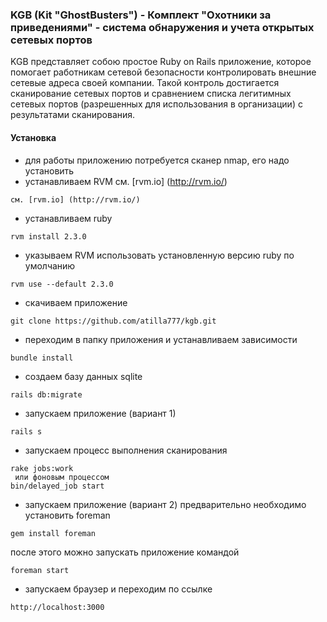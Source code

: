 ###  KGB (Kit "GhostBusters") -  Комплект "Охотники за приведениями" - система обнаружения и учета открытых сетевых портов
KGB представляет собою простое Ruby on Rails приложение, которое помогает работникам сетевой безопасности контролировать внешние сетевые адреса своей компании.
Такой контроль достигается сканирование сетевых портов и сравнением списка легитимных сетевых портов (разрешенных для использования в организации) с результатами сканирования.

#### Установка
* для работы приложению потребуется сканер nmap, его надо установить
* устанавливаем RVM см. [rvm.io] (http://rvm.io/)
```
см. [rvm.io] (http://rvm.io/)
```
* устанавливаем ruby
```
rvm install 2.3.0
```
* указываем RVM использовать установленную версию ruby по умолчанию
```
rvm use --default 2.3.0
```
* скачиваем приложение
```
git clone https://github.com/atilla777/kgb.git
```
* переходим в папку приложения и устанавливаем зависимости
```
bundle install
```
* создаем базу данных sqlite
```
rails db:migrate
```
* запускаем приложение (вариант 1)
```
rails s
```
* запускаем процесс выполнения сканирования
```
rake jobs:work
 или фоновым процессом
bin/delayed_job start
```
* запускаем приложение (вариант 2)
предварительно необходимо установить foreman
```
gem install foreman
```
после этого можно запускать приложение командой
```
foreman start
```
* запускаем браузер и переходим по ссылке
```
http://localhost:3000
```
